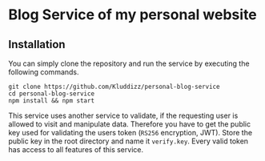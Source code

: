 # Blog Service of my personal website

## Installation

You can simply clone the repository and run the service by executing the
following commands.

```shell
git clone https://github.com/Kluddizz/personal-blog-service
cd personal-blog-service
npm install && npm start
```

This service uses another service to validate, if the requesting user is allowed
to visit and manipulate data. Therefore you have to get the public key used for
validating the users token (`RS256` encryption, JWT). Store the public key in
the root directory and name it `verify.key`. Every valid token has access to
all features of this service.
